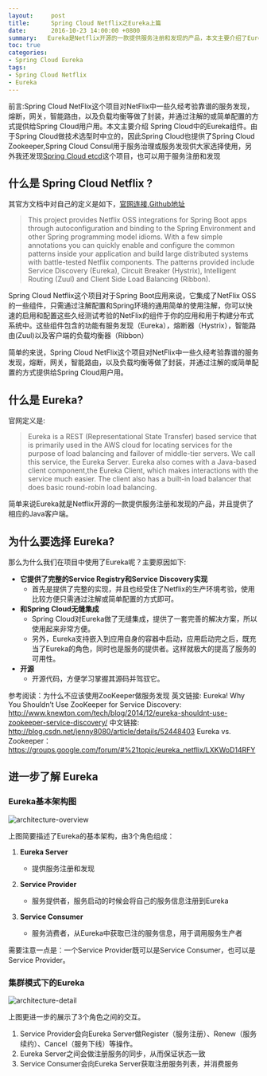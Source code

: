 ```yaml
---
layout:     post
title:      Spring Cloud Netflix之Eureka上篇
date:       2016-10-23 14:00:00 +0800
summary:   Eureka是Netflix开源的一款提供服务注册和发现的产品，本文主要介绍了Eureka的实现细节。
toc: true
categories:
- Spring Cloud Eureka
tags:
- Spring Cloud Netflix
- Eureka
---
```

前言:Spring Cloud NetFlix这个项目对NetFlix中一些久经考验靠谱的服务发现，熔断，网关，智能路由，以及负载均衡等做了封装，并通过注解的或简单配置的方式提供给Spring Cloud用户用。本文主要介绍 Spring Cloud中的Eureka组件。由于Spring Cloud做技术选型时中立的，因此Spring Cloud也提供了Spring Cloud Zookeeper,Spring Cloud Consul用于服务治理或服务发现供大家选择使用，另外我还发现[Spring Cloud etcd](https://github.com/SpringCloud/spring-cloud-etcd)这个项目，也可以用于服务注册和发现
<!--more-->
## 什么是 Spring Cloud Netflix ?
其官方文档中对自己的定义是如下，[官网连接](http://cloud.spring.io/spring-cloud-netflix/),[Github地址](https://github.com/spring-cloud/spring-cloud-netflix)
> This project provides Netflix OSS integrations for Spring Boot apps through autoconfiguration and binding to the Spring Environment and other Spring programming model idioms. With a few simple annotations you can quickly enable and configure the common patterns inside your application and build large distributed systems with battle-tested Netflix components. The patterns provided include Service Discovery (Eureka), Circuit Breaker (Hystrix), Intelligent Routing (Zuul) and Client Side Load Balancing (Ribbon).

Spring Cloud Netflix这个项目对于Spring Boot应用来说，它集成了NetFlix OSS的一些组件，只需通过注解配置和Spring环境的通用简单的使用注解，你可以快速的启用和配置这些久经测试考验的NetFlix的组件于你的应用和用于构建分布式系统中。这些组件包含的功能有服务发现（Eureka），熔断器（Hystrix），智能路由(Zuul)以及客户端的负载均衡器（Ribbon）

简单的来说，Spring Cloud NetFlix这个项目对NetFlix中一些久经考验靠谱的服务发现，熔断，网关，智能路由，以及负载均衡等做了封装，并通过注解的或简单配置的方式提供给Spring Cloud用户用。

## 什么是 Eureka?
官网定义是:
>Eureka is a REST (Representational State Transfer) based service that is primarily used in the AWS cloud for locating services for the purpose of load balancing and failover of middle-tier servers. We call this service, the Eureka Server. Eureka also comes with a Java-based client component,the Eureka Client, which makes interactions with the service much easier. The client also has a built-in load balancer that does basic round-robin load balancing.

简单来说Eureka就是Netflix开源的一款提供服务注册和发现的产品，并且提供了相应的Java客户端。

## 为什么要选择 Eureka?
那么为什么我们在项目中使用了Eureka呢？主要原因如下:
* **它提供了完整的Service Registry和Service Discovery实现**
	* 首先是提供了完整的实现，并且也经受住了Netflix的生产环境考验，使用比较方便只需通过注解或简单配置的方式即可。
* **和Spring Cloud无缝集成**
	* Spring Cloud对Eureka做了无缝集成，提供了一套完善的解决方案，所以使用起来非常方便。
	* 另外，Eureka支持嵌入到应用自身的容器中启动，应用启动完之后，既充当了Eureka的角色，同时也是服务的提供者。这样就极大的提高了服务的可用性。
* **开源**
	* 开源代码，方便学习掌握其源码并驾驭它。  

参考阅读：为什么不应该使用ZooKeeper做服务发现
英文链接:
Eureka! Why You Shouldn’t Use ZooKeeper for Service Discovery:
http://www.knewton.com/tech/blog/2014/12/eureka-shouldnt-use-zookeeper-service-discovery/
中文链接:
http://blog.csdn.net/jenny8080/article/details/52448403
Eureka vs. Zookeeper：
https://groups.google.com/forum/#%21topic/eureka_netflix/LXKWoD14RFY


## 进一步了解 Eureka

### Eureka基本架构图

![architecture-overview](/images/spring-cloud-netflix/eureka/architecture-overview.png)

上图简要描述了Eureka的基本架构，由3个角色组成：

1. **Eureka Server**
	* 提供服务注册和发现

2. **Service Provider**
	* 服务提供者，服务启动的时候会将自己的服务信息注册到Eureka

3. **Service Consumer**
	* 服务消费者，从Eureka中获取已注的服务信息，用于调用服务生产者

需要注意一点是：一个Service Provider既可以是Service Consumer，也可以是Service Provider。

### 集群模式下的Eureka

![architecture-detail](/images/spring-cloud-netflix/eureka/architecture-detail.png)

上图更进一步的展示了3个角色之间的交互。

1. Service Provider会向Eureka Server做Register（服务注册）、Renew（服务续约）、Cancel（服务下线）等操作。
2. Eureka Server之间会做注册服务的同步，从而保证状态一致
3. Service Consumer会向Eureka Server获取注册服务列表，并消费服务
